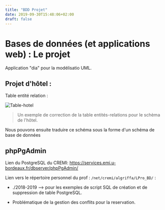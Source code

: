 ```yaml
---
title: "BDD Projet"
date: 2019-09-30T15:48:06+02:00
draft: false
---
```

# Bases de données (et applications web) : Le projet
Application "dia" pour la modélisatio UML.

## Projet d'hôtel :
Table entité relation :

![Table-hotel](/BDD/BDD_Projet_ressources/Table1.png)

> Un exemple de correction de la table entités-relations pour le schèma de l'hôtel.

Nous pouvons ensuite traduire ce schéma sous la forme d'un schéma de base de données

## phpPgAdmin

Lien du PostgreSQL du CREMI: https://services.emi.u-bordeaux.fr/dbserver/phpPgAdmin/

<!-- id : mocafrain
mdp : mdpmocafrain -->

Lien vers le répertoire personnel du prof : `/net/cremi/algriffa/LPro_BD/` :

+ ./2018-2019 --> pour les exemples de script SQL de création et de suppression de table PostgreSQL.

+ Problématique de la gestion des conflits pour la reservation.
